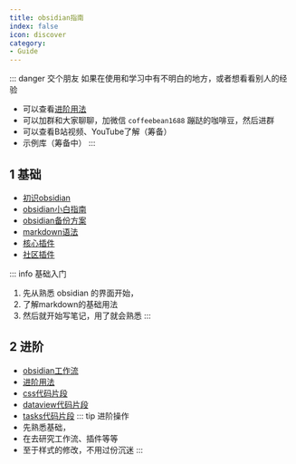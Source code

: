 ```yaml
---
title: obsidian指南
index: false
icon: discover
category:
- Guide
---
```

::: danger 交个朋友
如果在使用和学习中有不明白的地方，或者想看看别人的经验
- 可以查看[进阶用法](/zh/advanced)
- 可以加群和大家聊聊，加微信 `coffeebean1688` 蹦跶的咖啡豆，然后进群
- 可以查看B站视频、YouTube了解（筹备）
- 示例库（筹备中）
:::

## 1 基础
- [初识obsidian](初识obsidian.md)
- [obsidian小白指南](小白指南.md)
- [obsidian备份方案](ob备份方案.md)
- [markdown语法](../markdown/)
- [核心插件](./core-plugins/)
- [社区插件](../community-plugins)

::: info 基础入门
1. 先从熟悉 obsidian 的界面开始，
2. 了解markdown的基础用法  
3. 然后就开始写笔记，用了就会熟悉
:::

## 2 进阶
- [obsidian工作流](../workflow)
- [进阶用法](../advanced/advanced)
- [css代码片段](css代码片段.md)
- [dataview代码片段](/zh/dataview-snippets)
- [tasks代码片段](/zh/dataview-snippets)
::: tip 进阶操作
- 先熟悉基础，
- 在去研究工作流、插件等等  
- 至于样式的修改，不用过份沉迷
:::